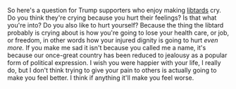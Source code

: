 So here's a question for Trump supporters who enjoy making <a href="https://en.wiktionary.org/wiki/libtard">libtards</a> cry. Do you think they're crying because you hurt their feelings? Is that what you're into? Do you also like to hurt yourself? Because the thing the libtard probably is crying about is how you're going to lose your health care, or job, or freedom, in other words how your injured dignity is going to hurt <i>even more.</i> If you make me sad it isn't because you called me a name, it's because our once-great country has been reduced to jealousy as a popular form of political expression. I wish you were happier with your life, I really do, but I don't think trying to give your pain to others is actually going to make you feel better. I think if anything it'll make you feel worse. 
